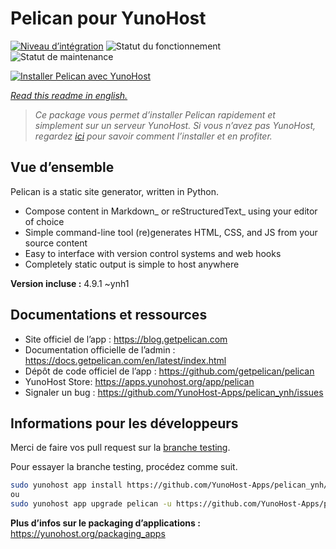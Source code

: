 <!--
N.B.: This README was automatically generated by https://github.com/YunoHost/apps/tree/master/tools/README-generator
It shall NOT be edited by hand.
-->

# Pelican pour YunoHost

[![Niveau d’intégration](https://dash.yunohost.org/integration/pelican.svg)](https://dash.yunohost.org/appci/app/pelican) ![Statut du fonctionnement](https://ci-apps.yunohost.org/ci/badges/pelican.status.svg) ![Statut de maintenance](https://ci-apps.yunohost.org/ci/badges/pelican.maintain.svg)

[![Installer Pelican avec YunoHost](https://install-app.yunohost.org/install-with-yunohost.svg)](https://install-app.yunohost.org/?app=pelican)

*[Read this readme in english.](./README.md)*

> *Ce package vous permet d’installer Pelican rapidement et simplement sur un serveur YunoHost.
Si vous n’avez pas YunoHost, regardez [ici](https://yunohost.org/#/install) pour savoir comment l’installer et en profiter.*

## Vue d’ensemble

Pelican is a static site generator, written in Python.

* Compose content in Markdown_ or reStructuredText_ using your editor of choice
* Simple command-line tool (re)generates HTML, CSS, and JS from your source content
* Easy to interface with version control systems and web hooks
* Completely static output is simple to host anywhere


**Version incluse :** 4.9.1 ~ynh1
## Documentations et ressources

* Site officiel de l’app : <https://blog.getpelican.com>
* Documentation officielle de l’admin : <https://docs.getpelican.com/en/latest/index.html>
* Dépôt de code officiel de l’app : <https://github.com/getpelican/pelican>
* YunoHost Store: <https://apps.yunohost.org/app/pelican>
* Signaler un bug : <https://github.com/YunoHost-Apps/pelican_ynh/issues>

## Informations pour les développeurs

Merci de faire vos pull request sur la [branche testing](https://github.com/YunoHost-Apps/pelican_ynh/tree/testing).

Pour essayer la branche testing, procédez comme suit.

``` bash
sudo yunohost app install https://github.com/YunoHost-Apps/pelican_ynh/tree/testing --debug
ou
sudo yunohost app upgrade pelican -u https://github.com/YunoHost-Apps/pelican_ynh/tree/testing --debug
```

**Plus d’infos sur le packaging d’applications :** <https://yunohost.org/packaging_apps>